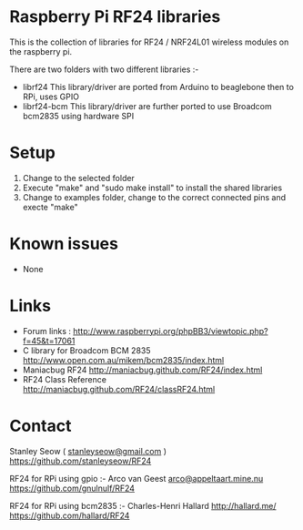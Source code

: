 Raspberry Pi RF24 libraries
===========================

This is the collection of libraries for RF24 / NRF24L01 wireless modules on the raspberry pi.

There are two folders with two different libraries :-

- librf24 	 This library/driver are ported from Arduino to beaglebone then to RPi, uses GPIO
- librf24-bcm 	 This library/driver are further ported to use Broadcom bcm2835 using hardware SPI

Setup
=====
1. Change to the selected folder
2. Execute "make" and "sudo make install" to install the shared libraries
3. Change to examples folder, change to the correct connected pins and execte "make"


Known issues
============
- None


Links 
=====
- Forum links : http://www.raspberrypi.org/phpBB3/viewtopic.php?f=45&t=17061
- C library for Broadcom BCM 2835 http://www.open.com.au/mikem/bcm2835/index.html
- Maniacbug RF24 http://maniacbug.github.com/RF24/index.html
- RF24 Class Reference http://maniacbug.github.com/RF24/classRF24.html


Contact
=======
Stanley Seow ( stanleyseow@gmail.com )
https://github.com/stanleyseow/RF24

RF24 for RPi using gpio :-
Arco van Geest <arco@appeltaart.mine.nu> 
https://github.com/gnulnulf/RF24

RF24 for RPi using bcm2835 :-
Charles-Henri Hallard http://hallard.me/ 
https://github.com/hallard/RF24
